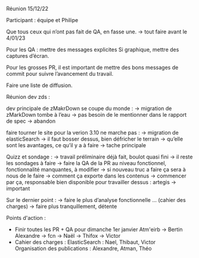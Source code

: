 Réunion 15/12/22

Participant : équipe et Philipe

Que tous ceux qui n’ont pas fait de QA, en fasse une.
→ tout faire avant le 4/01/23

Pour les QA : mettre des messages explicites
Si graphique, mettre des captures d’écran.

Pour les grosses PR, il est important de mettre des bons messages de commit pour suivre l’avancement du travail.

Faire une liste de diffusion.

Réunion dev zds :

dev principale de zMakrDown se coupe du monde :
	→ migration de zMarkDown tombe à l’eau
	→ pas besoin de le mentionner dans le rapport de spec
→ abandon

faire tourner le site pour la verion 3.10 ne marche pas :
→ migration de elasticSearch → il faut bosser dessus, bien défricher le terrain
	→ qu’elle sont les avantages, ce qu’il y a à faire
→ tache principale

Quizz et sondage :
→ travail préliminaire déjà fait, boulot quasi fini
	→ il reste les sondages à faire
	→ faire la QA de la PR au niveau fonctionnel, fonctionnalité manquantes, à modifier 
	→ si nouveau truc a faire ça sera à nous de le faire
	→ comment ça exporte dans les contenus
→ commencer par ça, responsable bien disponible pour travailler dessus : artegis
→ important

Sur le dernier point :
→ faire le plus d’analyse fonctionnelle … (cahier des charges)
→ faire plus tranquillement, détente

Points d'action : 
- Finir toutes les PR + QA pour dimanche 1er janvier 
Atm'eirb -> Bertin Alexandre -> fcn -> Naël -> Thifox -> Victor
- Cahier des charges :
 ElasticSearch : Nael, Thibaut, Victor 	
 Organisation des publications : Alexandre, Atman, Théo
 
